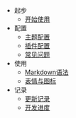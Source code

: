 * 起步
    * [开始使用](/start.md)
* 配置
    * [主题配置](/theme.md)
    * [插件配置](/plugins.md)
    * [常见问题](/Q&A.md)
* 使用
    * [Markdown语法](/markdown.md)
    * [表情与图标](/icon.md)
* 记录
    * [更新记录](/logs.md)
    * [开发进度](/progress.md)